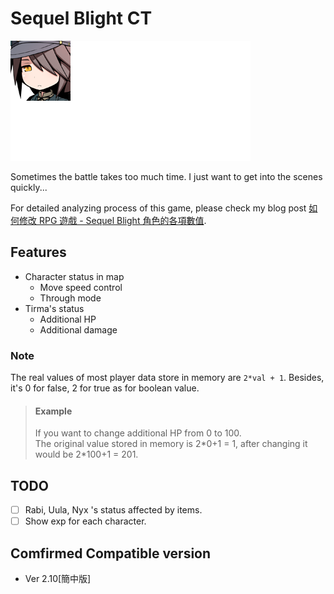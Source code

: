 # Sequel Blight CT
![Tirma](pic/Tirma.png)

Sometimes the battle takes too much time. I just want to get into the scenes quickly...

For detailed analyzing process of this game, please check my blog post [如何修改 RPG 遊戲 - Sequel Blight 角色的各項數值](https://sakana.tw/2023/09/16/%E5%A6%82%E4%BD%95%E4%BF%AE%E6%94%B9%20RPG%20%E9%81%8A%E6%88%B2%20-%20Sequel%20Blight%20%E8%A7%92%E8%89%B2%E7%9A%84%E5%90%84%E9%A0%85%E6%95%B8%E5%80%BC/).

## Features
- Character status in map
    - Move speed control
    - Through mode
- Tirma's status
    - Additional HP
    - Additional damage

### Note
The real values of most player data store in memory are `2*val + 1`. Besides, it's 0 for false, 2 for true as for boolean value.

> #### Example
> If you want to change additional HP from 0 to 100.  
> The original value stored in memory is 2\*0+1 = 1, after changing it would be 2\*100+1 = 201.
    
## TODO
* [ ] Rabi, Uula, Nyx 's status affected by items.
* [ ] Show exp for each character.

## Comfirmed Compatible version
- Ver 2.10[簡中版]
